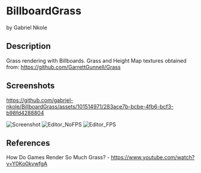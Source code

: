 # BillboardGrass
by Gabriel Nkole

## Description
Grass rendering with Billboards.
Grass and Height Map textures obtained from: https://github.com/GarrettGunnell/Grass

## Screenshots
https://github.com/gabriel-nkole/BillboardGrass/assets/101514971/283ace7b-bcbe-4fb6-bcf3-b98fd4288804

![Screenshot](https://github.com/gabriel-nkole/BillboardGrass/assets/101514971/0da4a3a7-eeec-4d6c-997a-c841d680cca8)
![Editor_NoFPS](https://github.com/gabriel-nkole/BillboardGrass/assets/101514971/949c56c3-81eb-42a8-877c-6abee0f78ae6)
![Editor_FPS](https://github.com/gabriel-nkole/BillboardGrass/assets/101514971/cfd4a4ef-1a8f-49e3-acdc-cb70fb7fb7cd)

## References
How Do Games Render So Much Grass? - https://www.youtube.com/watch?v=Y0Ko0kvwfgA
